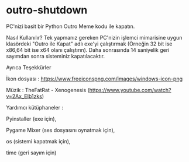 # outro-shutdown
 PC'nizi basit bir Python Outro Meme kodu ile kapatın.

Nasıl Kullanılır?
Tek yapmanız gereken PC'nizin işlemci mimarisine uygun klasördeki "Outro ile Kapat" adlı exe'yi çalıştırmak (Örneğin 32 bit ise x86,64 bit ise x64 olanı çalıştırın).
Daha sonrasında 14 saniyelik geri sayımdan sonra sisteminiz kapatılacaktır.



Ayrıca Teşekkürler

İkon dosyası : https://www.freeiconspng.com/images/windows-icon-png

Müzik : TheFatRat - Xenogenesis (https://www.youtube.com/watch?v=2Ax_EIb1zks)

Yardımcı kütüphaneler : 

  Pyinstaller (exe için), 
  
  Pygame Mixer (ses dosyasını oynatmak için), 
  
  os (sistemi kapatmak için), 
  
  time (geri sayım için)
